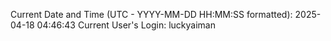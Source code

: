 Current Date and Time (UTC - YYYY-MM-DD HH:MM:SS formatted): 2025-04-18 04:46:43
Current User's Login: luckyaiman
